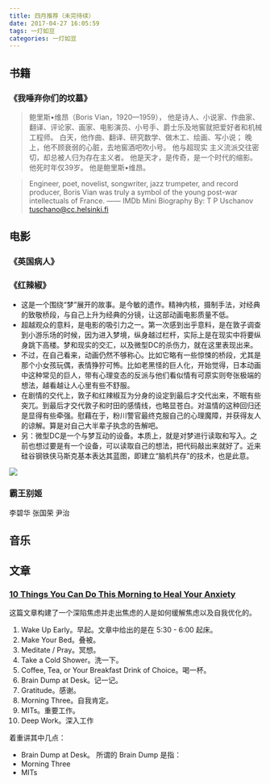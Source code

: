 ```yaml
---
title: 四月推荐（未完待续）
date: 2017-04-27 16:05:59
tags: 一灯如豆
categories: 一灯如豆
---
```


## **书籍**
### 《我唾弃你们的坟墓》

> 鲍里斯•维昂（Boris Vian，1920—1959），
> 他是诗人、小说家、作曲家、翻译、评论家、画家、电影演员、小号手、爵士乐及地窖就把爱好者和机械工程师。
> 白天，他作曲、翻译、研究数学、做木工、绘画、写小说；
> 晚上，他不顾衰弱的心脏，去地窖酒吧吹小号。
> 他与超现实 主义流派交往密切，却总被人归为存在主义者。
> 他是天才，是传奇，是一个时代的缩影。
> 他死时年仅39岁。
> 他是鲍里斯•维昂。

> Engineer, poet, novelist, songwriter, jazz trumpeter, and record producer, Boris Vian was truly a symbol of the young post-war intellectuals of France.
> —— IMDb Mini Biography By: T P Uschanov <tuschano@cc.helsinki.fi>

## **电影**

### 《英国病人》

### 《红辣椒》

- 这是一个围绕“梦”展开的故事。是今敏的遗作。精神内核，摄制手法，对经典的致敬桥段，与自己上升为经典的分镜，让这部动画电影质量不低。
- 超越观众的意料，是电影的吸引力之一。第一次感到出乎意料，是在敦子调查到小游乐场的时候，因为进入梦境，纵身越过栏杆，实际上是在现实中将要纵身跳下高楼。梦和现实的交汇，以及微型DC的杀伤力，就在这里表现出来。
- 不过，在自己看来，动画仍然不够称心。比如它略有一些惊悚的桥段，尤其是那个小女孩玩偶，表情狰狞可怖。比如老黑怪的巨人化，开始觉得，日本动画中这种常见的巨人，带有心理变态的反派与他们看似情有可原实则夸张极端的想法，越看越让人心里有些不舒服。
- 在剧情的交代上，敦子和红辣椒互为分身的设定到最后才交代出来，不眠有些突兀。到最后才交代敦子和时田的感情线，也略显苍白。对温情的这种回归还是显得有些牵强。慰藉在于，粉川警官最终克服自己的心理魔障，并获得友人的谅解。算是对自己大半辈子执念的告解吧。
- 另：微型DC是一个与梦互动的设备。本质上，就是对梦进行读取和写入。之前也想过要是有一个设备，可以读取自己的想法，把代码敲出来就好了。近来硅谷钢铁侠马斯克基本表达其蓝图，即建立“脑机共存”的技术，也是此意。

![](/images/paperika.jpeg)

### 霸王别姬
李碧华
张国荣
尹治



## **音乐**



## **文章**

### [10 Things You Can Do This Morning to Heal Your Anxiety](https://medium.com/personal-growth/10-things-you-can-do-this-morning-to-heal-your-anxiety-d1e320aef4b1)

这篇文章构建了一个深陷焦虑并走出焦虑的人是如何缓解焦虑以及自我优化的。

1. Wake Up Early。早起。文章中给出的是在 5:30 - 6:00 起床。
2. Make Your Bed。叠被。
3. Meditate / Pray。冥想。
4. Take a Cold Shower。洗一下。
5. Coffee, Tea, or Your Breakfast Drink of Choice。喝一杯。
6. Brain Dump at Desk。记一记。
7. Gratitude。感谢。
8. Morning Three。自我肯定。
9. MITs。重要工作。
10. Deep Work。深入工作

着重讲其中几点：

- Brain Dump at Desk。
  所谓的 Brain Dump 是指：
- Morning Three
- MITs